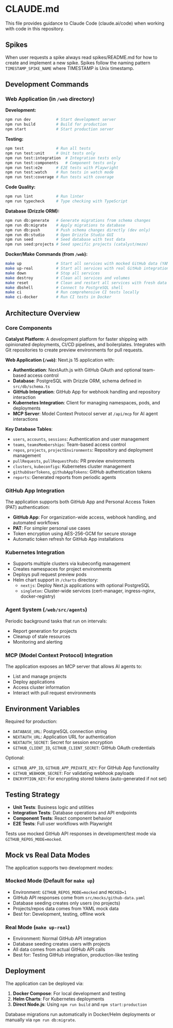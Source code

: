 # CLAUDE.md

This file provides guidance to Claude Code (claude.ai/code) when working with code in this repository.

## Spikes

When user requests a spike always read spikes/README.md for how to create and implement a new spike. Spikes follow the naming pattern `TIMESTAMP_SPIKE_NAME` where TIMESTAMP is Unix timestamp.

## Development Commands

### Web Application (in `/web` directory)

**Development:**
```bash
npm run dev           # Start development server
npm run build         # Build for production  
npm start             # Start production server
```

**Testing:**
```bash
npm test              # Run all tests
npm run test:unit     # Unit tests only
npm run test:integration  # Integration tests only
npm run test:components   # Component tests only
npm run test:e2e      # E2E tests with Playwright
npm run test:watch    # Run tests in watch mode
npm run test:coverage # Run tests with coverage
```

**Code Quality:**
```bash
npm run lint          # Run linter
npm run typecheck     # Type checking with TypeScript
```

**Database (Drizzle ORM):**
```bash
npm run db:generate   # Generate migrations from schema changes
npm run db:migrate    # Apply migrations to database
npm run db:push       # Push schema changes directly (dev only)
npm run db:studio     # Open Drizzle Studio GUI
npm run seed          # Seed database with test data
npm run seed:projects # Seed specific projects (catalyst/meze)
```

**Docker/Make Commands (from `/web`):**
```bash
make up               # Start all services with mocked GitHub data (YAML-based)
make up-real          # Start all services with real GitHub integration
make down             # Stop all services
make destroy          # Clean all services and volumes
make reset            # Clean and restart all services with fresh data
make dbshell          # Connect to PostgreSQL shell
make ci               # Run comprehensive CI tests locally
make ci-docker        # Run CI tests in Docker
```

## Architecture Overview

### Core Components

**Catalyst Platform**: A development platform for faster shipping with opinionated deployments, CI/CD pipelines, and boilerplates. Integrates with Git repositories to create preview environments for pull requests.

**Web Application (`/web`)**: Next.js 15 application with:
- **Authentication**: NextAuth.js with GitHub OAuth and optional team-based access control
- **Database**: PostgreSQL with Drizzle ORM, schema defined in `src/db/schema.ts`
- **GitHub Integration**: GitHub App for webhook handling and repository interaction
- **Kubernetes Integration**: Client for managing namespaces, pods, and deployments
- **MCP Server**: Model Context Protocol server at `/api/mcp` for AI agent interactions

**Key Database Tables**:
- `users`, `accounts`, `sessions`: Authentication and user management
- `teams`, `teamsMemberships`: Team-based access control
- `repos`, `projects`, `projectEnvironments`: Repository and deployment management
- `pullRequests`, `pullRequestPods`: PR preview environments
- `clusters`, `kubeconfigs`: Kubernetes cluster management
- `githubUserTokens`, `githubAppTokens`: GitHub authentication tokens
- `reports`: Generated reports from periodic agents

### GitHub App Integration

The application supports both GitHub App and Personal Access Token (PAT) authentication:
- **GitHub App**: For organization-wide access, webhook handling, and automated workflows
- **PAT**: For simpler personal use cases
- Token encryption using AES-256-GCM for secure storage
- Automatic token refresh for GitHub App installations

### Kubernetes Integration

- Supports multiple clusters via kubeconfig management
- Creates namespaces for project environments
- Deploys pull request preview pods
- Helm chart support in `/charts` directory:
  - `nextjs`: Deploy Next.js applications with optional PostgreSQL
  - `singleton`: Cluster-wide services (cert-manager, ingress-nginx, docker-registry)

### Agent System (`/web/src/agents`)

Periodic background tasks that run on intervals:
- Report generation for projects
- Cleanup of stale resources
- Monitoring and alerting

### MCP (Model Context Protocol) Integration

The application exposes an MCP server that allows AI agents to:
- List and manage projects
- Deploy applications
- Access cluster information
- Interact with pull request environments

## Environment Variables

Required for production:
- `DATABASE_URL`: PostgreSQL connection string
- `NEXTAUTH_URL`: Application URL for authentication
- `NEXTAUTH_SECRET`: Secret for session encryption
- `GITHUB_CLIENT_ID`, `GITHUB_CLIENT_SECRET`: GitHub OAuth credentials

Optional:
- `GITHUB_APP_ID`, `GITHUB_APP_PRIVATE_KEY`: For GitHub App functionality
- `GITHUB_WEBHOOK_SECRET`: For validating webhook payloads
- `ENCRYPTION_KEY`: For encrypting stored tokens (auto-generated if not set)

## Testing Strategy

- **Unit Tests**: Business logic and utilities
- **Integration Tests**: Database operations and API endpoints
- **Component Tests**: React component behavior
- **E2E Tests**: Full user workflows with Playwright

Tests use mocked GitHub API responses in development/test mode via `GITHUB_REPOS_MODE=mocked`.

## Mock vs Real Data Modes

The application supports two development modes:

### Mocked Mode (Default for `make up`)
- Environment: `GITHUB_REPOS_MODE=mocked` and `MOCKED=1`
- GitHub API responses come from `src/mocks/github-data.yaml`
- Database seeding creates only users (no projects)
- Projects/repos data comes from YAML mock data
- Best for: Development, testing, offline work

### Real Mode (`make up-real`)
- Environment: Normal GitHub API integration
- Database seeding creates users with projects
- All data comes from actual GitHub API calls
- Best for: Testing GitHub integration, production-like testing

## Deployment

The application can be deployed via:
1. **Docker Compose**: For local development and testing
2. **Helm Charts**: For Kubernetes deployments
3. **Direct Node.js**: Using `npm run build` and `npm start:production`

Database migrations run automatically in Docker/Helm deployments or manually via `npm run db:migrate`.